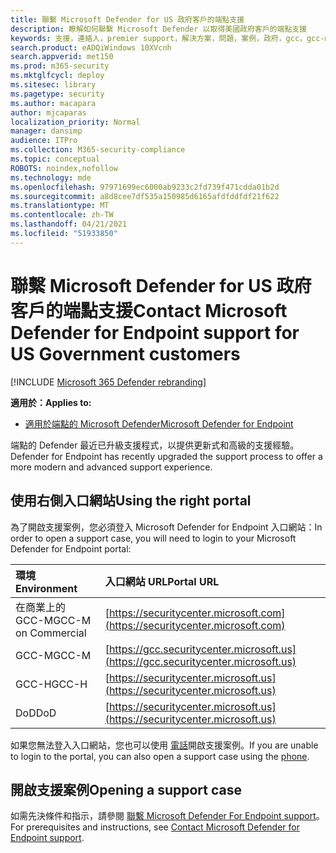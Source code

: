 ```yaml
---
title: 聯繫 Microsoft Defender for US 政府客戶的端點支援
description: 瞭解如何聯繫 Microsoft Defender 以取得美國政府客戶的端點支援
keywords: 支援，連絡人，premier support，解決方案，問題，案例，政府，gcc，gcc-m，gcc-h，defender，端點，Microsoft Defender for Endpoint，mde
search.product: eADQiWindows 10XVcnh
search.appverid: met150
ms.prod: m365-security
ms.mktglfcycl: deploy
ms.sitesec: library
ms.pagetype: security
ms.author: macapara
author: mjcaparas
localization_priority: Normal
manager: dansimp
audience: ITPro
ms.collection: M365-security-compliance
ms.topic: conceptual
ROBOTS: noindex,nofollow
ms.technology: mde
ms.openlocfilehash: 97971699ec6000ab9233c2fd739f471cdda01b2d
ms.sourcegitcommit: a8d8cee7df535a150985d6165afdfddfdf21f622
ms.translationtype: MT
ms.contentlocale: zh-TW
ms.lasthandoff: 04/21/2021
ms.locfileid: "51933850"
---
```

# <a name="contact-microsoft-defender-for-endpoint-support-for-us-government-customers"></a><span data-ttu-id="f69e1-104">聯繫 Microsoft Defender for US 政府客戶的端點支援</span><span class="sxs-lookup"><span data-stu-id="f69e1-104">Contact Microsoft Defender for Endpoint support for US Government customers</span></span>

[!INCLUDE [Microsoft 365 Defender rebranding](../../includes/microsoft-defender.md)]


<span data-ttu-id="f69e1-105">**適用於：**</span><span class="sxs-lookup"><span data-stu-id="f69e1-105">**Applies to:**</span></span>
- [<span data-ttu-id="f69e1-106">適用於端點的 Microsoft Defender</span><span class="sxs-lookup"><span data-stu-id="f69e1-106">Microsoft Defender for Endpoint</span></span>](https://go.microsoft.com/fwlink/?linkid=2154037)

<span data-ttu-id="f69e1-107">端點的 Defender 最近已升級支援程式，以提供更新式和高級的支援經驗。</span><span class="sxs-lookup"><span data-stu-id="f69e1-107">Defender for Endpoint has recently upgraded the support process to offer a more modern and advanced support experience.</span></span>

## <a name="using-the-right-portal"></a><span data-ttu-id="f69e1-108">使用右側入口網站</span><span class="sxs-lookup"><span data-stu-id="f69e1-108">Using the right portal</span></span>
<span data-ttu-id="f69e1-109">為了開啟支援案例，您必須登入 Microsoft Defender for Endpoint 入口網站：</span><span class="sxs-lookup"><span data-stu-id="f69e1-109">In order to open a support case, you will need to login to your Microsoft Defender for Endpoint portal:</span></span>

<span data-ttu-id="f69e1-110">環境</span><span class="sxs-lookup"><span data-stu-id="f69e1-110">Environment</span></span> | <span data-ttu-id="f69e1-111">入口網站 URL</span><span class="sxs-lookup"><span data-stu-id="f69e1-111">Portal URL</span></span>
:---|:---
<span data-ttu-id="f69e1-112">在商業上的 GCC-M</span><span class="sxs-lookup"><span data-stu-id="f69e1-112">GCC-M on Commercial</span></span> | [https://securitycenter.microsoft.com](https://securitycenter.microsoft.com)
<span data-ttu-id="f69e1-113">GCC-M</span><span class="sxs-lookup"><span data-stu-id="f69e1-113">GCC-M</span></span> | [https://gcc.securitycenter.microsoft.us](https://gcc.securitycenter.microsoft.us)
<span data-ttu-id="f69e1-114">GCC-H</span><span class="sxs-lookup"><span data-stu-id="f69e1-114">GCC-H</span></span> | [https://securitycenter.microsoft.us](https://securitycenter.microsoft.us)
<span data-ttu-id="f69e1-115">DoD</span><span class="sxs-lookup"><span data-stu-id="f69e1-115">DoD</span></span> | [https://securitycenter.microsoft.us](https://securitycenter.microsoft.us)

<span data-ttu-id="f69e1-116">如果您無法登入入口網站，您也可以使用 [電話](https://docs.microsoft.com/microsoft-365/admin/contact-support-for-business-products?view=o365-worldwide&tabs=phone&preserve-view=true)開啟支援案例。</span><span class="sxs-lookup"><span data-stu-id="f69e1-116">If you are unable to login to the portal, you can also open a support case using the [phone](https://docs.microsoft.com/microsoft-365/admin/contact-support-for-business-products?view=o365-worldwide&tabs=phone&preserve-view=true).</span></span>

## <a name="opening-a-support-case"></a><span data-ttu-id="f69e1-117">開啟支援案例</span><span class="sxs-lookup"><span data-stu-id="f69e1-117">Opening a support case</span></span>
<span data-ttu-id="f69e1-118">如需先決條件和指示，請參閱 [聯繫 Microsoft Defender For Endpoint support](contact-support.md)。</span><span class="sxs-lookup"><span data-stu-id="f69e1-118">For prerequisites and instructions, see [Contact Microsoft Defender for Endpoint support](contact-support.md).</span></span>
